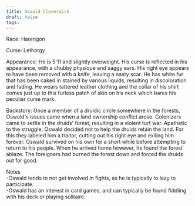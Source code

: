 ```yaml
---
title: Oswald Cloverwick
draft: false
tags:
---
```

Race: Harengon

Curse: Lethargy

Appearance: He is 5'11 and slightly overweight. His curse is reflected in his appearance, with a chubby physique and saggy ears. His right eye appears to have been removed with a knife, leaving a nasty scar. He has white fur that has been caked in stained by various liquids, resulting in discoloration and fading. He wears tattered leather clothing and the collar of his shirt comes just up to this furless patch of skin on his neck which bares his peculiar curse mark.

Backstory: Once a member of a druidic circle somewhere in the forests, Oswald's issues came when a land ownership conflict arose. Colonizers came to settle in the druids' forest, resulting in a violent turf war. Apathetic to the struggle, Oswald decided not to help the druids retain the land. For this they labeled him a traitor, cutting out his right eye and exiling him forever. Oswald survived on his own for a short while before attempting to return to his people. When he arrived home however, he found the forest ablaze. The foreigners had burned the forest down and forced the druids out for good.

Notes  
-Oswald tends to not get involved in fights, as he is typically to lazy to participate.  
-Oswald has an interest in card games, and can typically be found fiddling with his deck or playing solitaire.  